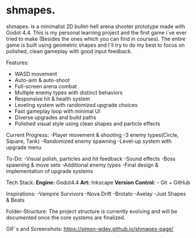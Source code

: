 # shmapes.
shmapes. is a minimalist 2D bullet-hell arena shooter prototype made with Godot 4.4. This is my personal learning project and the first game i´ve ever tried to make (Besides the ones which you can find in courses). The entire game is built using geometric shapes and 
I´ll try to do my best to focus on polished, clean gameplay with good input feedback.

Features:
- WASD movement
- Auto-aim & auto-shoot
- Full-screen arena combat
- Multiple enemy types with distinct behaviors
- Responsive hit & health system
- Leveling system with randomized upgrade choices
- Fast gameplay loop with minimal UI
- Diverse upgrades and build paths
- Polished visual style using clean shapes and particle effects

Current Progress:
-Player movement & shooting
-3 enemy types(Circle, Square, Tank)
-Randomized enemy spawning
-Level-up system with upgrade menu

To-Do:
-Visual polish, particles and hit feedback
-Sound effects
-Boss spawning & move sets
-Additional enemy types
-Final design & implementation of upgrade systems

Tech Stack:
**Engine:** Godot4.4
**Art:** Inkscape
**Version Control:** - Git + GitHub

Inspirations:
-Vampire Survivors
-Nova Drift
-Brotato
-Axelay
-Just Shapes & Beats

Folder-Structure:
The project structure is currently evolving and will be documented once the core systems are finalized.

GIF´s and Screenshots:
https://simon-wdev.github.io/shmapes-page/


